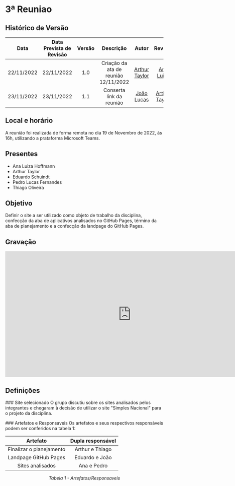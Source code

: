 # 3ª Reuniao

## <a>Histórico de Versão</a>
|Data|Data Prevista de Revisão|Versão|Descrição|Autor|Revisor|
| :----------: |:-----------:| :------: | :-----------: | :---------: |:---------: |
|22/11/2022|22/11/2022|1.0|Criação da ata de reunião 12/11/2022|[Arthur Taylor](https://github.com/Eruel6)|[Ana Luiza](https://github.com/AnHoff)|
|23/11/2022|23/11/2022|1.1|Conserta link da reunião|[João Lucas](https://github.com/AnHoff)|[Arthur Taylor](https://github.com/Eruel6)| 

## <a>Local e horário</a>

A reunião foi realizada de forma remota no dia 19 de Novembro de 2022, às 16h, utilizando a prataforma Microsoft Teams.

## <a>Presentes</a>

- Ana Luiza Hoffmann
- Arthur Taylor
- Eduardo Schuindt
- Pedro Lucas Fernandes
- Thiago Oliveira

## <a>Objetivo</a>
Definir o site a ser utilizado como objeto de trabalho da disciplina, confecção da aba de aplicativos analisados no GitHub Pages, término da aba de planejamento e a confecção da landpage do GitHub Pages.

## <a>Gravação</a>

<center>
<iframe width="800" height="400" src="https://www.youtube-nocookie.com/embed/w4O4GHrx6WA" frameborder="0" allow="accelerometer; autoplay; clipboard-write; encrypted-media; gyroscope; picture-in-picture" allowfullscreen></iframe>
</center>

## <a>Definições</a>

###<a> Site selecionado</a>
O grupo discutiu sobre os sites analisados pelos integrantes e chegaram à decisão de utilizar o site "Simples Nacional" para o projeto da disciplina.

###<a> Artefatos e Responsaveis</a>
Os artefatos e seus respectivos responsáveis podem ser conferidos na tabela 1:

<center>

| Artefato | Dupla responsável |
| :-: | :-: |
| Finalizar o planejamento | Arthur e Thiago |
| Landpage GitHub Pages | Eduardo e João|
| Sites analisados | Ana e Pedro |

*Tabela 1 - Artefatos/Responsaveis*

</center>